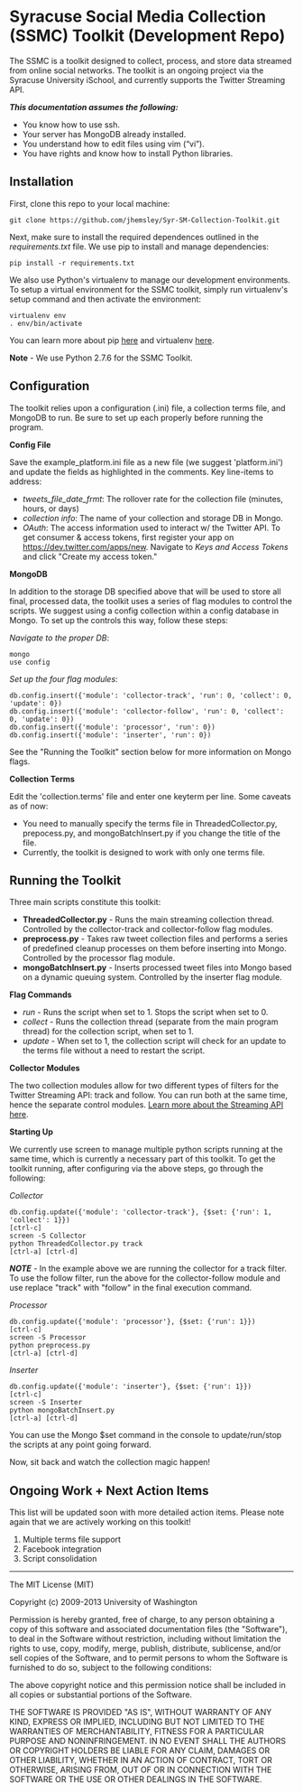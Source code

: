Syracuse Social Media Collection (SSMC) Toolkit (Development Repo)
=========

The SSMC is a toolkit designed to collect, process, and store data streamed from online social networks. The toolkit is an ongoing project via the Syracuse University iSchool, and currently supports the Twitter Streaming API.

**_This documentation assumes the following:_**

* You know how to use ssh.
* Your server has MongoDB already installed.
* You understand how to edit files using vim (“vi”).
* You have rights and know how to install Python libraries.

## Installation

First, clone this repo to your local machine:

```
git clone https://github.com/jhemsley/Syr-SM-Collection-Toolkit.git
```

Next, make sure to install the required dependences outlined in the _requirements.txt_ file. We use pip to install and manage dependencies:

```
pip install -r requirements.txt
```

We also use Python's virtualenv to manage our development environments. To setup a virtual environment for the SSMC toolkit, simply run virtualenv's setup command and then activate the environment:

    virtualenv env
    . env/bin/activate

You can learn more about pip [here](https://pypi.python.org/pypi/pip) and virtualenv [here](http://virtualenv.readthedocs.org/en/latest/).

**Note** - We use Python 2.7.6 for the SSMC Toolkit.

## Configuration

The toolkit relies upon a configuration (.ini) file, a collection terms file, and MongoDB to run. Be sure to set up each properly before running the program.

**Config File**

Save the example_platform.ini file as a new file (we suggest 'platform.ini') and update the fields as highlighted in the comments. Key line-items to address:

* _tweets_file_date_frmt_: The rollover rate for the collection file (minutes, hours, or days)
* _collection info_: The name of your collection and storage DB in Mongo.
* _OAuth_: The access information used to interact w/ the Twitter API. To get consumer & access tokens, first register your app on https://dev.twitter.com/apps/new. Navigate to _Keys and Access Tokens_ and click "Create my access token."

**MongoDB**

In addition to the storage DB specified above that will be used to store all final, processed data, the toolkit uses a series of flag modules to control the scripts. We suggest using a config collection within a config database in Mongo. To set up the controls this way, follow these steps:

_Navigate to the proper DB_:

    mongo
    use config

_Set up the four flag modules_:

    db.config.insert({'module': 'collector-track', 'run': 0, 'collect': 0, 'update': 0})
    db.config.insert({'module': 'collector-follow', 'run': 0, 'collect': 0, 'update': 0})
    db.config.insert({'module': 'processor', 'run': 0})
    db.config.insert({'module': 'inserter', 'run': 0})

See the "Running the Toolkit" section below for more information on Mongo flags.

**Collection Terms**

Edit the 'collection.terms' file and enter one keyterm per line. Some caveats as of now:

* You need to manually specify the terms file in ThreadedCollector.py, prepocess.py, and mongoBatchInsert.py if you change the title of the file.
* Currently, the toolkit is designed to work with only one terms file.

## Running the Toolkit

Three main scripts constitute this toolkit:

* **ThreadedCollector.py** - Runs the main streaming collection thread. Controlled by the collector-track and collector-follow flag modules.
* **preprocess.py** - Takes raw tweet collection files and performs a series of predefined cleanup processes on them before inserting into Mongo. Controlled by the processor flag module.
* **mongoBatchInsert.py** - Inserts processed tweet files into Mongo based on a dynamic queuing system. Controlled by the inserter flag module.

**Flag Commands**

* _run_ - Runs the script when set to 1. Stops the script when set to 0.
* _collect_ - Runs the collection thread (separate from the main program thread) for the collection script, when set to 1.
* _update_ - When set to 1, the collection script will check for an update to the terms file without a need to restart the script.

**Collector Modules**

The two collection modules allow for two different types of filters for the Twitter Streaming API: track and follow. You can run both at the same time, hence the separate control modules. [Learn more about the Streaming API here](https://dev.twitter.com/streaming/overview).

**Starting Up**

We currently use screen to manage multiple python scripts running at the same time, which is currently a necessary part of this toolkit. To get the toolkit running, after configuring via the above steps, go through the following:

_Collector_

    db.config.update({'module': 'collector-track'}, {$set: {'run': 1, 'collect': 1}})
    [ctrl-c]
    screen -S Collector
    python ThreadedCollector.py track
    [ctrl-a] [ctrl-d]

**_NOTE_** - In the example above we are running the collector for a track filter. To use the follow filter, run the above for the collector-follow module and use replace "track" with "follow" in the final execution command.

_Processor_

    db.config.update({'module': 'processor'}, {$set: {'run': 1}})
    [ctrl-c]
    screen -S Processor
    python preprocess.py
    [ctrl-a] [ctrl-d]

_Inserter_

    db.config.update({'module': 'inserter'}, {$set: {'run': 1}})
    [ctrl-c]
    screen -S Inserter
    python mongoBatchInsert.py
    [ctrl-a] [ctrl-d]

You can use the Mongo $set command in the console to update/run/stop the scripts at any point going forward.

Now, sit back and watch the collection magic happen!

## Ongoing Work + Next Action Items

This list will be updated soon with more detailed action items. Please note again that we are actively working on this toolkit!

1. Multiple terms file support
2. Facebook integration
3. Script consolidation

---

The MIT License (MIT)

Copyright (c) 2009-2013 University of Washington

Permission is hereby granted, free of charge, to any person obtaining a copy of this software and associated documentation files (the "Software"), to deal in the Software without restriction, including without limitation the rights to use, copy, modify, merge, publish, distribute, sublicense, and/or sell copies of the Software, and to permit persons to whom the Software is furnished to do so, subject to the following conditions:

The above copyright notice and this permission notice shall be included in all copies or substantial portions of the Software.

THE SOFTWARE IS PROVIDED "AS IS", WITHOUT WARRANTY OF ANY KIND, EXPRESS OR IMPLIED, INCLUDING BUT NOT LIMITED TO THE WARRANTIES OF MERCHANTABILITY, FITNESS FOR A PARTICULAR PURPOSE AND NONINFRINGEMENT. IN NO EVENT SHALL THE AUTHORS OR COPYRIGHT HOLDERS BE LIABLE FOR ANY CLAIM, DAMAGES OR OTHER LIABILITY, WHETHER IN AN ACTION OF CONTRACT, TORT OR OTHERWISE, ARISING FROM, OUT OF OR IN CONNECTION WITH THE SOFTWARE OR THE USE OR OTHER DEALINGS IN THE SOFTWARE.
